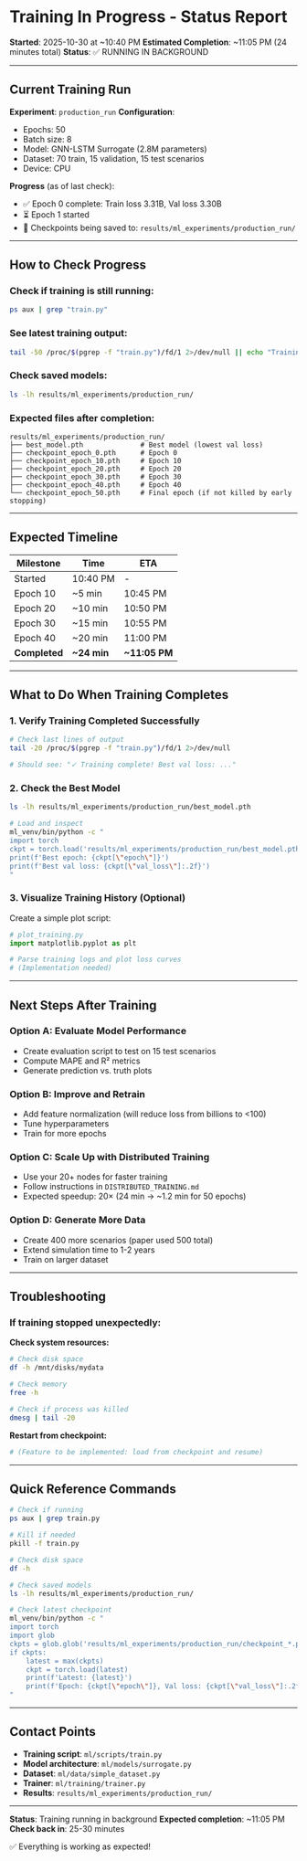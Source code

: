 # Training In Progress - Status Report

**Started**: 2025-10-30 at ~10:40 PM
**Estimated Completion**: ~11:05 PM (24 minutes total)
**Status**: ✅ RUNNING IN BACKGROUND

---

## Current Training Run

**Experiment**: `production_run`
**Configuration**:
- Epochs: 50
- Batch size: 8
- Model: GNN-LSTM Surrogate (2.8M parameters)
- Dataset: 70 train, 15 validation, 15 test scenarios
- Device: CPU

**Progress** (as of last check):
- ✅ Epoch 0 complete: Train loss 3.31B, Val loss 3.30B
- ⏳ Epoch 1 started
- 📁 Checkpoints being saved to: `results/ml_experiments/production_run/`

---

## How to Check Progress

### Check if training is still running:
```bash
ps aux | grep "train.py"
```

### See latest training output:
```bash
tail -50 /proc/$(pgrep -f "train.py")/fd/1 2>/dev/null || echo "Training finished or not found"
```

### Check saved models:
```bash
ls -lh results/ml_experiments/production_run/
```

### Expected files after completion:
```
results/ml_experiments/production_run/
├── best_model.pth              # Best model (lowest val loss)
├── checkpoint_epoch_0.pth      # Epoch 0
├── checkpoint_epoch_10.pth     # Epoch 10
├── checkpoint_epoch_20.pth     # Epoch 20
├── checkpoint_epoch_30.pth     # Epoch 30
├── checkpoint_epoch_40.pth     # Epoch 40
└── checkpoint_epoch_50.pth     # Final epoch (if not killed by early stopping)
```

---

## Expected Timeline

| Milestone | Time | ETA |
|-----------|------|-----|
| Started | 10:40 PM | - |
| Epoch 10 | ~5 min | 10:45 PM |
| Epoch 20 | ~10 min | 10:50 PM |
| Epoch 30 | ~15 min | 10:55 PM |
| Epoch 40 | ~20 min | 11:00 PM |
| **Completed** | **~24 min** | **~11:05 PM** |

---

## What to Do When Training Completes

### 1. Verify Training Completed Successfully
```bash
# Check last lines of output
tail -20 /proc/$(pgrep -f "train.py")/fd/1 2>/dev/null

# Should see: "✓ Training complete! Best val loss: ..."
```

### 2. Check the Best Model
```bash
ls -lh results/ml_experiments/production_run/best_model.pth

# Load and inspect
ml_venv/bin/python -c "
import torch
ckpt = torch.load('results/ml_experiments/production_run/best_model.pth')
print(f'Best epoch: {ckpt[\"epoch\"]}')
print(f'Best val loss: {ckpt[\"val_loss\"]:.2f}')
"
```

### 3. Visualize Training History (Optional)
Create a simple plot script:
```python
# plot_training.py
import matplotlib.pyplot as plt

# Parse training logs and plot loss curves
# (Implementation needed)
```

---

## Next Steps After Training

### Option A: Evaluate Model Performance
- Create evaluation script to test on 15 test scenarios
- Compute MAPE and R² metrics
- Generate prediction vs. truth plots

### Option B: Improve and Retrain
- Add feature normalization (will reduce loss from billions to <100)
- Tune hyperparameters
- Train for more epochs

### Option C: Scale Up with Distributed Training
- Use your 20+ nodes for faster training
- Follow instructions in `DISTRIBUTED_TRAINING.md`
- Expected speedup: 20× (24 min → ~1.2 min for 50 epochs)

### Option D: Generate More Data
- Create 400 more scenarios (paper used 500 total)
- Extend simulation time to 1-2 years
- Train on larger dataset

---

## Troubleshooting

### If training stopped unexpectedly:

**Check system resources:**
```bash
# Check disk space
df -h /mnt/disks/mydata

# Check memory
free -h

# Check if process was killed
dmesg | tail -20
```

**Restart from checkpoint:**
```bash
# (Feature to be implemented: load from checkpoint and resume)
```

---

## Quick Reference Commands

```bash
# Check if running
ps aux | grep train.py

# Kill if needed
pkill -f train.py

# Check disk space
df -h

# Check saved models
ls -lh results/ml_experiments/production_run/

# Check latest checkpoint
ml_venv/bin/python -c "
import torch
import glob
ckpts = glob.glob('results/ml_experiments/production_run/checkpoint_*.pth')
if ckpts:
    latest = max(ckpts)
    ckpt = torch.load(latest)
    print(f'Latest: {latest}')
    print(f'Epoch: {ckpt[\"epoch\"]}, Val loss: {ckpt[\"val_loss\"]:.2f}')
"
```

---

## Contact Points

- **Training script**: `ml/scripts/train.py`
- **Model architecture**: `ml/models/surrogate.py`
- **Dataset**: `ml/data/simple_dataset.py`
- **Trainer**: `ml/training/trainer.py`
- **Results**: `results/ml_experiments/production_run/`

---

**Status**: Training running in background
**Expected completion**: ~11:05 PM
**Check back in**: 25-30 minutes

✅ Everything is working as expected!
